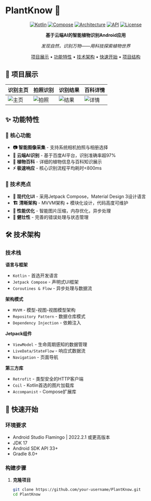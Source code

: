 # PlantKnow 🌿

<div align="center">

[![Kotlin](https://img.shields.io/badge/Kotlin-1.9.0-blue.svg?logo=kotlin)](https://kotlinlang.org)
[![Compose](https://img.shields.io/badge/Jetpack%20Compose-1.5.0-brightgreen.svg)](https://developer.android.com/jetpack/compose)
[![Architecture](https://img.shields.io/badge/Architecture-MVVM%20%2B%20Coroutines-orange.svg)](https://developer.android.com/topic/architecture)
[![API](https://img.shields.io/badge/API-21%2B-yellow.svg)](https://android-arsenal.com/api?level=21)
[![License](https://img.shields.io/badge/License-MIT-lightgrey.svg)](LICENSE)

**基于云端AI的智能植物识别Android应用**

*发现自然，识别万物——用科技探索植物世界*

[项目展示](#-项目展示) • [功能特性](#-功能特性) • [技术架构](#-技术架构) • [快速开始](#-快速开始) • [项目结构](#-项目结构)

</div>

## 📸 项目展示

| 识别主页 | 拍照识别 | 识别结果 | 百科详情 |
|---------|----------|----------|----------|
| ![主页](https://via.placeholder.com/200x400/4CAF50/FFFFFF?text=主页) | ![拍照](https://via.placeholder.com/200x400/2196F3/FFFFFF?text=拍照) | ![结果](https://via.placeholder.com/200x400/FF9800/FFFFFF?text=结果) | ![详情](https://via.placeholder.com/200x400/9C27B0/FFFFFF?text=详情) |

## ✨ 功能特性

### 🌟 核心功能
- **📷 智能图像采集** - 支持系统相机拍照与相册选择
- **🤖 云端AI识别** - 基于百度AI平台，识别准确率超97%
- **🌿 植物百科** - 详细的植物信息与百科知识展示
- **⚡ 极速响应** - 核心识别流程平均耗时<800ms

### 🎯 技术亮点
- **💫 现代化UI** - 采用Jetpack Compose，Material Design 3设计语言
- **🏗️ 清晰架构** - MVVM架构 + 模块化设计，代码高度可维护
- **🚀 性能优化** - 智能图片压缩，内存优化，异步处理
- **🔧 健壮性** - 完善的错误处理与状态管理

## 🛠️ 技术架构

### 技术栈
**语言与框架**
- `Kotlin` - 首选开发语言
- `Jetpack Compose` - 声明式UI框架
- `Coroutines & Flow` - 异步处理与数据流

**架构模式**
- `MVVM` - 模型-视图-视图模型架构
- `Repository Pattern` - 数据仓库模式
- `Dependency Injection` - 依赖注入

**Jetpack组件**
- `ViewModel` - 生命周期感知的数据管理
- `LiveData/StateFlow` - 响应式数据流
- `Navigation` - 页面导航

**第三方库**
- `Retrofit` - 类型安全的HTTP客户端
- `Coil` - Kotlin首选的图片加载库
- `Accompanist` - Compose扩展库

## 🚀 快速开始

### 环境要求
- Android Studio Flamingo | 2022.2.1 或更高版本
- JDK 17
- Android SDK API 33+
- Gradle 8.0+

### 构建步骤

1. **克隆项目**
   ```bash
   git clone https://github.com/your-username/PlantKnow.git
   cd PlantKnow
